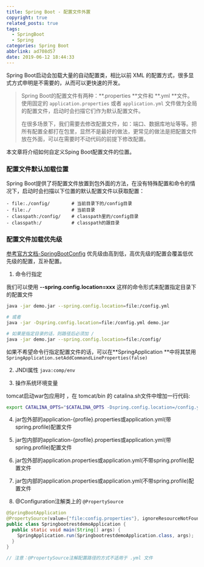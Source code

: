 ```yaml
---
title: Spring Boot - 配置文件外置
copyright: true
related_posts: true
tags:
  - SpringBoot
  - Spring
categories: Spring Boot
abbrlink: ad708d57
date: 2019-06-12 18:44:33
---
```



Spring Boot启动会加载大量的自动配置类，相比以前 XML 的配置方式，很多显式方式申明是不需要的，从而可以更快速的开发。

> Spring Boot的配置文件有两种：**.properties **文件和 **.yml **文件。
> 使用固定的 `application.properties` 或者 `application.yml` 文件做为全局的配置文件，启动时会扫描它们作为默认配置文件。
>
>在很多场景下，我们需要去修改配置文件，如：端口、数据库地址等等。把所有配置全都打在包里，显然不是最好的做法，更常见的做法是把配置文件放在外面，可以在需要时不动代码的前提下修改配置。

本文章将介绍如何自定义Sping Boot配置文件的位置。
<!--more-->

### 配置文件默认加载位置

Spring Boot提供了将配置文件放置到包外面的方法，在没有特殊配置和命令的情况下，启动时会扫描以下位置的默认配置文件以获取配置：

``` properties
- file:./config/        # 当前目录下的/config目录
- file:./               # 当前目录
- classpath:/config/    # classpath里的/config目录
- classpath:/           # classpath的跟目录
```

### 配置文件加载优先级

[参考官方文档-SpringBootConfig](https://docs.spring.io/spring-boot/docs/2.0.4.RELEASE/reference/htmlsingle/#boot-features-external-config)
优先级由高到低，高优先级的配置会覆盖低优先级的配置，互补配置。

1. 命令行指定

  我们可以使用 **--spring.config.location=xxx** 这样的命令形式来配置指定目录下的配置文件

  ``` bash
  java -jar demo.jar --spring.config.location=file:/config.yml

  # 或者
  java -jar -Dspring.config.location=file:/config.yml demo.jar

  # 如果是指定目录的话，则路径后必须加 /
  java -jar demo.jar --spring.config.location=file:/config/
  ```

  如果不希望命令行指定配置文件的话，可以在**SpringApplication **中将其禁用 `SpringApplication.setAddCommandLineProperties(false)`
  
2. JNDI属性 `java:comp/env`

3. 操作系统环境变量

  tomcat启动war包应用时 ，在 tomcat/bin 的 catalina.sh文件中增加一行代码:

  ``` bash tomcat/bin/catalina.sh
  export CATALINA_OPTS="$CATALINA_OPTS -Dspring.config.location=/config.yml"
  ```

4. jar包外部的application-{profile}.properties或application.yml(带spring.profile)配置文件


5. jar包内部的application-{profile}.properties或application.yml(带spring.profile)配置文件


6. jar包外部的application.properties或application.yml(不带spring.profile)配置文件


7. jar包内部的application.properties或application.yml(不带spring.profile)配置文件


8. @Configuration注解类上的 `@PropertySource`

  ``` java
  @SpringBootApplication
  @PropertySource(value={"file:config.properties"}, ignoreResourceNotFound = true)
  public class SpringbootrestdemoApplication {
    public static void main(String[] args) {
      SpringApplication.run(SpringbootrestdemoApplication.class, args);
    }
  }

  // 注意：@PropertySource注解配置路径的方式不适用于 .yml 文件
  ```
